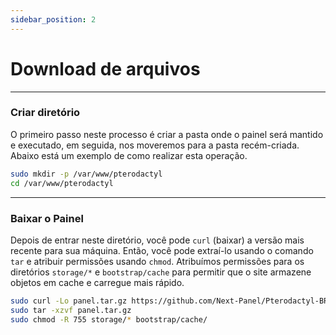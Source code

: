 ```yaml
---
sidebar_position: 2
---
```


# Download de arquivos

***

### Criar diretório

O primeiro passo neste processo é criar a pasta onde o
painel será mantido e executado, em seguida, nos moveremos para a pasta recém-criada.
Abaixo está um exemplo de como realizar esta operação.

```bash
sudo mkdir -p /var/www/pterodactyl
cd /var/www/pterodactyl
```

***

### Baixar o Painel

Depois de entrar neste diretório, você pode `curl` (baixar) a versão mais recente para sua máquina.
Então, você pode extraí-lo usando o comando `tar` e atribuir permissões usando `chmod`. Atribuímos permissões
para os diretórios `storage/*` e `bootstrap/cache` para permitir que o site armazene objetos em cache e carregue mais rápido.

```bash
sudo curl -Lo panel.tar.gz https://github.com/Next-Panel/Pterodactyl-BR/releases/latest/download/panel.tar.gz
sudo tar -xzvf panel.tar.gz
sudo chmod -R 755 storage/* bootstrap/cache/
```
